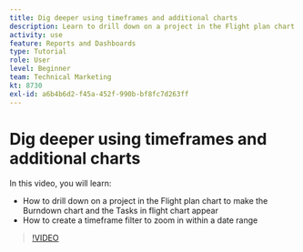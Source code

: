 ```yaml
---
title: Dig deeper using timeframes and additional charts
description: Learn to drill down on a project in the Flight plan chart to make the Burndown chart and the Tasks in flight chart appear in [!DNL  ].
activity: use
feature: Reports and Dashboards
type: Tutorial
role: User
level: Beginner
team: Technical Marketing
kt: 8730
exl-id: a6b4b6d2-f45a-452f-990b-bf8fc7d263ff
---
```

# Dig deeper using timeframes and additional charts

In this video, you will learn:

* How to drill down on a project in the Flight plan chart to make the Burndown chart and the Tasks in flight chart appear
* How to create a timeframe filter to zoom in within a date range

>[!VIDEO](https://video.tv.adobe.com/v/335048/?quality=12)
